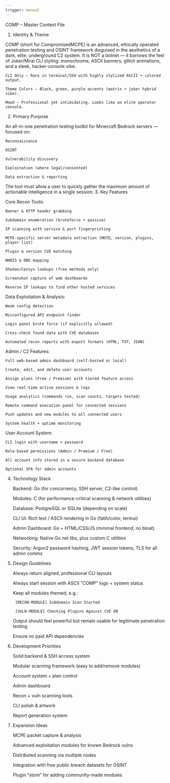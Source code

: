 ```yaml
---
trigger: manual
---
```


COMP – Master Context File
1. Identity & Theme

COMP (short for CompromisedMCPE) is an advanced, ethically operated penetration testing and OSINT framework disguised in the aesthetics of a dark, elite, underground C2 system.
It is NOT a botnet — it borrows the feel of Joker/Mirai CLI styling: monochrome, ASCII banners, glitch animations, and a sleek, hacker-console vibe.

    CLI Only – Runs in terminal/SSH with highly stylized ASCII + colored output.

    Theme Colors – Black, green, purple accents (matrix + joker hybrid vibe).

    Mood – Professional yet intimidating. Looks like an elite operator console.

2. Primary Purpose

An all-in-one penetration testing toolkit for Minecraft Bedrock servers — focused on:

    Reconnaissance

    OSINT

    Vulnerability discovery

    Exploitation (where legal/consented)

    Data extraction & reporting

The tool must allow a user to quickly gather the maximum amount of actionable intelligence in a single session.
3. Key Features

Core Recon Tools:

    Banner & HTTP header grabbing

    Subdomain enumeration (bruteforce + passive)

    IP scanning with service & port fingerprinting

    MCPE-specific server metadata extraction (MOTD, version, plugins, player list)

    Plugin & version CVE matching

    WHOIS & DNS mapping

    Shodan/Censys lookups (free methods only)

    Screenshot capture of web dashboards

    Reverse IP lookups to find other hosted services

Data Exploitation & Analysis:

    Weak config detection

    Misconfigured API endpoint finder

    Login panel brute force (if explicitly allowed)

    Cross-check found data with CVE databases

    Automated recon reports with export formats (HTML, TXT, JSON)

Admin / C2 Features:

    Full web-based admin dashboard (self-hosted or local)

    Create, edit, and delete user accounts

    Assign plans (Free / Premium) with tiered feature access

    View real-time active sessions & logs

    Usage analytics (commands run, scan counts, targets tested)

    Remote command execution panel for connected sessions

    Push updates and new modules to all connected users

    System health + uptime monitoring

User Account System:

    CLI login with username + password

    Role-based permissions (Admin / Premium / Free)

    All account info stored in a secure backend database

    Optional 2FA for admin accounts

4. Technology Stack

    Backend: Go (for concurrency, SSH server, C2-like control)

    Modules: C (for performance-critical scanning & network utilities)

    Database: PostgreSQL or SQLite (depending on scale)

    CLI UI: Rich text / ASCII rendering in Go (fatih/color, termui)

    Admin Dashboard: Go + HTML/CSS/JS (minimal frontend, no bloat)

    Networking: Native Go net libs, plus custom C utilities

    Security: Argon2 password hashing, JWT session tokens, TLS for all admin comms

5. Design Guidelines

    Always return aligned, professional CLI layouts

    Always start session with ASCII “COMP” logo + system status

    Keep all modules themed, e.g.:

        [RECON-MODULE] Subdomain Scan Started

        [VULN-MODULE] Checking Plugins Against CVE DB

    Output should feel powerful but remain usable for legitimate penetration testing

    Ensure no paid API dependencies

6. Development Priorities

    Solid backend & SSH access system

    Modular scanning framework (easy to add/remove modules)

    Account system + plan control

    Admin dashboard

    Recon + vuln scanning tools

    CLI polish & artwork

    Report generation system

7. Expansion Ideas

    MCPE packet capture & analysis

    Advanced exploitation modules for known Bedrock vulns

    Distributed scanning via multiple nodes

    Integration with free public breach datasets for OSINT

    Plugin “store” for adding community-made modules


